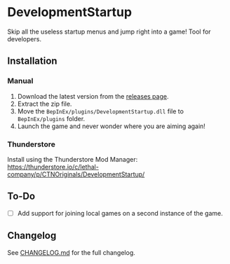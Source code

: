 # DevelopmentStartup
Skip all the useless startup menus and jump right into a game! Tool for developers.

## Installation
### Manual
1. Download the latest version from the [releases page](https://github.com/CTN-Originals/LethalCompany-DevelopmentStartup/releases).
2. Extract the zip file.
3. Move the `BepInEx/plugins/DevelopmentStartup.dll` file to `BepInEx/plugins` folder.
4. Launch the game and never wonder where you are aiming again!
### Thunderstore
Install using the Thunderstore Mod Manager: https://thunderstore.io/c/lethal-company/p/CTNOriginals/DevelopmentStartup/

## To-Do
- [ ] Add support for joining local games on a second instance of the game.

## Changelog
See [CHANGELOG.md](https://github.com/CTN-Originals/LethalCompany-DevelopmentStartup/blob/main/CHANGELOG.md) for the full changelog.